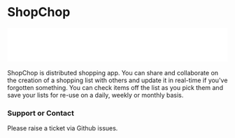 # ShopChop

![Logo](/icon-web.png "Logo")

ShopChop is distributed shopping app.  You can share and collaborate on the creation of a shopping list with others and update it in real-time if you've forgotten something.  You can check items off the list as you pick them and save your lists for re-use on a daily, weekly or monthly basis.  

### Support or Contact

Please raise a ticket via Github issues.
